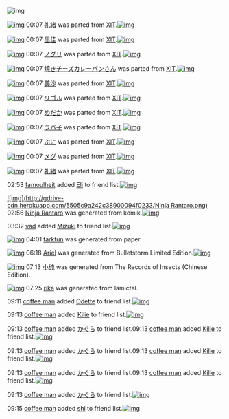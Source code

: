 ![img](http://gdrive-cdn.herokuapp.com/537b65a5bc09f0000721dda7/512px-barcode.png)

[![img](http://www.deviantsart.com/2lvepq9.png)](http://www.barcodekanojo.com/kanojo/2507475/%E7%A4%BC%E7%B7%92) 00:07 [礼緒](http://www.barcodekanojo.com/kanojo/2507475/%E7%A4%BC%E7%B7%92) was parted from [XIT](http://www.barcodekanojo.com/kanojo/2507475/%E7%A4%BC%E7%B7%92).[![img](http://www.deviantsart.com/815jg6.jpeg)](http://www.barcodekanojo.com/user/209348/XIT) 

[![img](http://gdrive-cdn.herokuapp.com/5505a38942c38900094f0215/MhCbn4bCq3.png)](http://www.barcodekanojo.com/kanojo/2310923/%E9%87%8C%E4%BD%B3) 00:07 [里佳](http://www.barcodekanojo.com/kanojo/2310923/%E9%87%8C%E4%BD%B3) was parted from [XIT](http://www.barcodekanojo.com/kanojo/2310923/%E9%87%8C%E4%BD%B3).[![img](http://www.deviantsart.com/815jg6.jpeg)](http://www.barcodekanojo.com/user/209348/XIT) 

[![img](http://gdrive-cdn.herokuapp.com/5505a34342c38900094f0214/tAA_H-UX40.png)](http://www.barcodekanojo.com/kanojo/356024/%E3%83%8E%E3%82%B0%E3%83%AA) 00:07 [ノグリ](http://www.barcodekanojo.com/kanojo/356024/%E3%83%8E%E3%82%B0%E3%83%AA) was parted from [XIT](http://www.barcodekanojo.com/kanojo/356024/%E3%83%8E%E3%82%B0%E3%83%AA).[![img](http://www.deviantsart.com/815jg6.jpeg)](http://www.barcodekanojo.com/user/209348/XIT) 

[![img](http://www.deviantsart.com/295ep4q.png)](http://www.barcodekanojo.com/kanojo/1954042/%E7%84%BC%E3%81%8D%E3%83%81%E3%83%BC%E3%82%BA%E3%82%AB%E3%83%AC%E3%83%BC%E3%83%91%E3%83%B3%E3%81%95%E3%82%93) 00:07 [焼きチーズカレーパンさん](http://www.barcodekanojo.com/kanojo/1954042/%E7%84%BC%E3%81%8D%E3%83%81%E3%83%BC%E3%82%BA%E3%82%AB%E3%83%AC%E3%83%BC%E3%83%91%E3%83%B3%E3%81%95%E3%82%93) was parted from [XIT](http://www.barcodekanojo.com/kanojo/1954042/%E7%84%BC%E3%81%8D%E3%83%81%E3%83%BC%E3%82%BA%E3%82%AB%E3%83%AC%E3%83%BC%E3%83%91%E3%83%B3%E3%81%95%E3%82%93).[![img](http://www.deviantsart.com/815jg6.jpeg)](http://www.barcodekanojo.com/user/209348/XIT) 

[![img](http://gdrive-cdn.herokuapp.com/5505a2b842c38900094f0212/ztwGfBKGeJ.png)](http://www.barcodekanojo.com/kanojo/3191025/%E7%BE%8E%E6%B2%99) 00:07 [美沙](http://www.barcodekanojo.com/kanojo/3191025/%E7%BE%8E%E6%B2%99) was parted from [XIT](http://www.barcodekanojo.com/kanojo/3191025/%E7%BE%8E%E6%B2%99).[![img](http://www.deviantsart.com/815jg6.jpeg)](http://www.barcodekanojo.com/user/209348/XIT) 

[![img](http://gdrive-cdn.herokuapp.com/5505a27342c38900094f0211/MhiA5P4Z5e.png)](http://www.barcodekanojo.com/kanojo/3191148/%E3%83%AA%E3%82%B4%E3%83%AB) 00:07 [リゴル](http://www.barcodekanojo.com/kanojo/3191148/%E3%83%AA%E3%82%B4%E3%83%AB) was parted from [XIT](http://www.barcodekanojo.com/kanojo/3191148/%E3%83%AA%E3%82%B4%E3%83%AB).[![img](http://www.deviantsart.com/815jg6.jpeg)](http://www.barcodekanojo.com/user/209348/XIT) 

[![img](http://gdrive-cdn.herokuapp.com/5505a22e42c38900094f0210/PGwx1mueBz.png)](http://www.barcodekanojo.com/kanojo/1636895/%E3%82%81%E3%81%A0%E3%81%8B) 00:07 [めだか](http://www.barcodekanojo.com/kanojo/1636895/%E3%82%81%E3%81%A0%E3%81%8B) was parted from [XIT](http://www.barcodekanojo.com/kanojo/1636895/%E3%82%81%E3%81%A0%E3%81%8B).[![img](http://www.deviantsart.com/815jg6.jpeg)](http://www.barcodekanojo.com/user/209348/XIT) 

[![img](http://gdrive-cdn.herokuapp.com/5505a1e942c38900094f020f/9_pyqMP5HF.png)](http://www.barcodekanojo.com/kanojo/815010/%E3%83%A9%E3%83%90%E5%AD%90) 00:07 [ラバ子](http://www.barcodekanojo.com/kanojo/815010/%E3%83%A9%E3%83%90%E5%AD%90) was parted from [XIT](http://www.barcodekanojo.com/kanojo/815010/%E3%83%A9%E3%83%90%E5%AD%90).[![img](http://www.deviantsart.com/815jg6.jpeg)](http://www.barcodekanojo.com/user/209348/XIT) 

[![img](http://gdrive-cdn.herokuapp.com/5505a3ea42c38900094f0217/Ut9t2_cYL4.png)](http://www.barcodekanojo.com/kanojo/202195/%E3%81%B7%E3%81%AB) 00:07 [ぷに](http://www.barcodekanojo.com/kanojo/202195/%E3%81%B7%E3%81%AB) was parted from [XIT](http://www.barcodekanojo.com/kanojo/202195/%E3%81%B7%E3%81%AB).[![img](http://www.deviantsart.com/815jg6.jpeg)](http://www.barcodekanojo.com/user/209348/XIT) 

[![img](http://gdrive-cdn.herokuapp.com/5505a19142c38900094f020e/9cUrg0cVpU.png)](http://www.barcodekanojo.com/kanojo/74111/%E3%83%A1%E3%82%B0) 00:07 [メグ](http://www.barcodekanojo.com/kanojo/74111/%E3%83%A1%E3%82%B0) was parted from [XIT](http://www.barcodekanojo.com/kanojo/74111/%E3%83%A1%E3%82%B0).[![img](http://www.deviantsart.com/815jg6.jpeg)](http://www.barcodekanojo.com/user/209348/XIT) 

[![img](http://www.deviantsart.com/2lvepq9.png)](http://www.barcodekanojo.com/kanojo/2507475/%E7%A4%BC%E7%B7%92) 00:07 [礼緒](http://www.barcodekanojo.com/kanojo/2507475/%E7%A4%BC%E7%B7%92) was parted from [XIT](http://www.barcodekanojo.com/kanojo/2507475/%E7%A4%BC%E7%B7%92).[![img](http://www.deviantsart.com/815jg6.jpeg)](http://www.barcodekanojo.com/user/209348/XIT) 

02:53 [famoulheit](http://www.barcodekanojo.com/user/500574/famoulheit) added [Eli](http://www.barcodekanojo.com/kanojo/2550223/Eli) to friend list.[![img](http://gdrive-cdn.herokuapp.com/5505c7c042c38900094f0232/Eli.png)](http://www.barcodekanojo.com/kanojo/2550223/Eli) 

[![img](http://gdrive-cdn.herokuapp.com/5505c9a242c38900094f0233/Ninja Rantaro.png)](http://www.barcodekanojo.com/kanojo/3193487/Ninja%20Rantaro) 02:56 [Ninja Rantaro](http://www.barcodekanojo.com/kanojo/3193487/Ninja%20Rantaro) was generated from komik.[![img](http://gdrive-cdn.herokuapp.com/5505c9e642c38900094f0234/komik.jpg)](http://www.barcodekanojo.com/product_images/barcode/6019270/1426442116/komik.jpg) 

03:32 [vad](http://www.barcodekanojo.com/user/474328/vad) added [Mizuki](http://www.barcodekanojo.com/kanojo/1239993/Mizuki) to friend list.[![img](http://gdrive-cdn.herokuapp.com/5505d1d542c38900094f0235/Mizuki.png)](http://www.barcodekanojo.com/kanojo/1239993/Mizuki) 

[![img](http://gdrive-cdn.herokuapp.com/5505d7b0d62779000990bc84/tarktun.png)](http://www.barcodekanojo.com/kanojo/3193488/tarktun) 04:01 [tarktun](http://www.barcodekanojo.com/kanojo/3193488/tarktun) was generated from paper.

[![img](http://gdrive-cdn.herokuapp.com/5505f80dd62779000990bc85/Ariel.png)](http://www.barcodekanojo.com/kanojo/3193489/Ariel) 06:18 [Ariel](http://www.barcodekanojo.com/kanojo/3193489/Ariel) was generated from Bulletstorm Limited Edition.[![img](http://gdrive-cdn.herokuapp.com/5505f851d62779000990bc86/Bulletstorm.jpg)](http://www.barcodekanojo.com/product_images/barcode/6019273/1426454230/50x50xBulletstorm,P20Limited,P20Edition.jpg,qw=88,ah=88.pagespeed.ic.d39PTMrD1Z.jpg) 

[![img](http://www.deviantsart.com/3k3dl2p.png)](http://www.barcodekanojo.com/kanojo/3193490/%E5%B0%8F%E7%BA%AF) 07:13 [小纯](http://www.barcodekanojo.com/kanojo/3193490/%E5%B0%8F%E7%BA%AF) was generated from The Records of Insects (Chinese Edition).

[![img](http://gdrive-cdn.herokuapp.com/55060836d62779000990bc87/rika.png)](http://www.barcodekanojo.com/kanojo/3193491/rika) 07:25 [rika](http://www.barcodekanojo.com/kanojo/3193491/rika) was generated from lamictal.

09:11 [coffee man](http://www.barcodekanojo.com/user/500578/coffee%20man) added [Odette](http://www.barcodekanojo.com/kanojo/3190306/Odette) to friend list.[![img](http://gdrive-cdn.herokuapp.com/5506201bd62779000990bc8a/Odette.png)](http://www.barcodekanojo.com/kanojo/3190306/Odette) 

09:13 [coffee man](http://www.barcodekanojo.com/user/500578/coffee%20man) added [Kilie](http://www.barcodekanojo.com/kanojo/2506176/Kilie) to friend list.[![img](http://gdrive-cdn.herokuapp.com/550622c1d62779000990bc8d/Kilie.png)](http://www.barcodekanojo.com/kanojo/2506176/Kilie) 

09:13 [coffee man](http://www.barcodekanojo.com/user/500578/coffee%20man) added [かぐら](http://www.barcodekanojo.com/kanojo/923806/%E3%81%8B%E3%81%90%E3%82%89) to friend list.09:13 [coffee man](http://www.barcodekanojo.com/user/500578/coffee%20man) added [Kilie](http://www.barcodekanojo.com/kanojo/2506176/Kilie) to friend list.[![img](http://gdrive-cdn.herokuapp.com/550622c1d62779000990bc8d/Kilie.png)](http://www.barcodekanojo.com/kanojo/2506176/Kilie) 

09:13 [coffee man](http://www.barcodekanojo.com/user/500578/coffee%20man) added [かぐら](http://www.barcodekanojo.com/kanojo/923806/%E3%81%8B%E3%81%90%E3%82%89) to friend list.09:13 [coffee man](http://www.barcodekanojo.com/user/500578/coffee%20man) added [Kilie](http://www.barcodekanojo.com/kanojo/2506176/Kilie) to friend list.[![img](http://gdrive-cdn.herokuapp.com/550622c1d62779000990bc8d/Kilie.png)](http://www.barcodekanojo.com/kanojo/2506176/Kilie) 

09:13 [coffee man](http://www.barcodekanojo.com/user/500578/coffee%20man) added [かぐら](http://www.barcodekanojo.com/kanojo/923806/%E3%81%8B%E3%81%90%E3%82%89) to friend list.09:13 [coffee man](http://www.barcodekanojo.com/user/500578/coffee%20man) added [Kilie](http://www.barcodekanojo.com/kanojo/2506176/Kilie) to friend list.[![img](http://gdrive-cdn.herokuapp.com/550622c1d62779000990bc8d/Kilie.png)](http://www.barcodekanojo.com/kanojo/2506176/Kilie) 

09:13 [coffee man](http://www.barcodekanojo.com/user/500578/coffee%20man) added [かぐら](http://www.barcodekanojo.com/kanojo/923806/%E3%81%8B%E3%81%90%E3%82%89) to friend list.[![img](http://gdrive-cdn.herokuapp.com/5506227cd62779000990bc8c/gs8_zpgUzt.png)](http://www.barcodekanojo.com/kanojo/923806/%E3%81%8B%E3%81%90%E3%82%89) 

09:15 [coffee man](http://www.barcodekanojo.com/user/500578/coffee%20man) added [shi](http://www.barcodekanojo.com/kanojo/2634995/shi) to friend list.[![img](http://gdrive-cdn.herokuapp.com/55062238d62779000990bc8b/shi.png)](http://www.barcodekanojo.com/kanojo/2634995/shi) 

